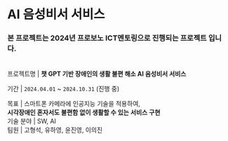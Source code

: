 # AI 음성비서 서비스

### 본 프로젝트는 2024년 프로보노 ICT멘토링으로 진행되는 프로젝트 입니다.<br><br>

프로젝트명 | **챗 GPT 기반 장애인의 생활 불편 해소 AI 음성비서 서비스**
<br>

기간 | `2024.04.01` ~ `2024.10.31`  (진행 중)<br>

목표 | 스마트폰 카메라에 인공지능 기술을 적용하여, <br>
  **시각장애인 혼자서도 불편함 없이 생활할 수 있는 서비스 구현** <br>
기술  분야 |  SW, AI<br>
팀원 | 고형석, 유하영, 윤진영, 이의진<br>







<br><br><br><br><br>
